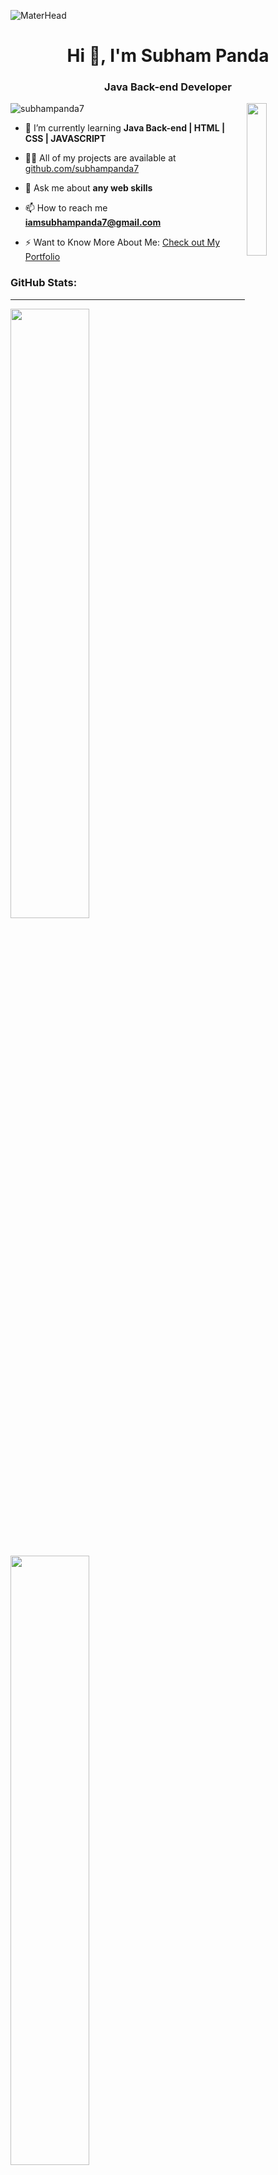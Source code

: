 ![MaterHead](https://camo.githubusercontent.com/d6ebdf0be8c981a367c8226b0c0554db04a3235f4018c75ad1951fd67be61cc4/68747470733a2f2f6a75736d61726b746563682e636f6d2f7075626c69632f612f696d616765732f70616765732f7765625f646576656c6f706d656e742e676966)

<h1 align="center">Hi 👋, I'm Subham Panda</h1>
<h3 align="center">Java Back-end Developer</h3>
<img align="right" width="25%" src="https://camo.githubusercontent.com/c1dcb74cc1c1835b1d716f5051499a2814c683c806b15f04b0eba492863703e9/68747470733a2f2f63646e2e6472696262626c652e636f6d2f75736572732f3733303730332f73637265656e73686f74732f363538313234332f6176656e746f2e676966" alt="">

<p align="left"> <img src="https://komarev.com/ghpvc/?username=subhampanda7&label=Profile%20views&color=0e75b6&style=flat" alt="subhampanda7" /> </p>


- 🌱 I’m currently learning **Java Back-end | HTML | CSS | JAVASCRIPT**

- 👨‍💻 All of my projects are available at [github.com/subhampanda7](github.com/subhampanda7)

- 💬 Ask me about **any web skills**

- 📫 How to reach me **iamsubhampanda7@gmail.com**

- ⚡ Want to Know More About Me: <a href="https://subhampanda7.github.io/"> Check out My Portfolio</a>



<h3 align="left">GitHub Stats:</h3>
<hr/>

<p align="left">
<img width="50%" align="center" src ="https://github-readme-stats.vercel.app/api?username=subhampanda7&show_icons=true&theme=radical"/> 
</p>



<br/>

<p align="left">
<img width="50%" align="center" src ="https://streak-stats.demolab.com/?user=subhampanda7&theme=dark"/> 
</p>

<br/>

<p align="left">
<img width="50%" align="center" src ="https://github-readme-stats.vercel.app/api?username=subhampanda7&show_icons=true&theme=radical"/> 
</p>




<br/>

<h3 align="left">GitHub Trophies:</h3>
<hr/>

<p align="center">
<img width="75%" src ="https://github-profile-trophy.vercel.app/?username=subhampanda7&theme=onedark"/>
</p>






<h3 align="left">Connect with me:</h3>
<hr/>
<p align="left">

<a href="https://www.linkedin.com/in/subhampanda7/" target="blank"><img align="center" src="https://raw.githubusercontent.com/rahuldkjain/github-profile-readme-generator/master/src/images/icons/Social/linked-in-alt.svg" alt="www.linkedin.com/in/subham-panda-603058162/" height="30" width="40" /></a>

</p>

<h3 align="left">Languages and Tools:</h3>
<hr/>

![My Skills](https://skillicons.dev/icons?i=java,aws,html,css,bootstrap,js,git,github,vscode)

